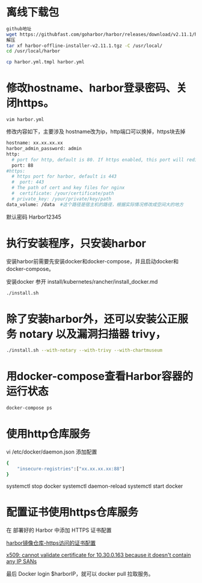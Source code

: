 # 离线下载包
```bash
github地址
wget https://githubfast.com/goharbor/harbor/releases/download/v2.11.1/harbor-offline-installer-v2.11.1.tgz
解压
tar xf harbor-offline-installer-v2.11.1.tgz -C /usr/local/
cd /usr/local/harbor

cp harbor.yml.tmpl harbor.yml
```

# 修改hostname、harbor登录密码、关闭https。

`vim harbor.yml`

修改内容如下，主要涉及 hostname改为ip，http端口可以换掉，https块去掉
```bash
hostname: xx.xx.xx.xx
harbor_admin_password: admin
http:
  # port for http, default is 80. If https enabled, this port will redirect to https port
  port: 88
#https:
  # https port for harbor, default is 443
  #  port: 443
  # The path of cert and key files for nginx
  #  certificate: /your/certificate/path
  # private_key: /your/private/key/path
data_volume: /data  #这个路径是宿主机的路径，根据实际情况修改成空间大的地方
```
默认密码 Harbor12345

# 执行安装程序，只安装harbor

安装harbor前需要先安装docker和docker-compose，并且启动docker和docker-compose。

安装docker 参开 install/kubernetes/rancher/install_docker.md

```bash
./install.sh
```

# 除了安装harbor外，还可以安装公正服务 notary 以及漏洞扫描器 trivy，
```bash
./install.sh --with-notary --with-trivy --with-chartmuseum
```

# 用docker-compose查看Harbor容器的运行状态
```bash
docker-compose ps
```

# 使用http仓库服务

vi /etc/docker/daemon.json
添加配置
```bash
{
    "insecure-registries":["xx.xx.xx.xx:88"]
}
```
systemctl stop docker
systemctl daemon-reload
systemctl start docker



# 配置证书使用https仓库服务

在 部署好的 Harbor 中添加 HTTPS 证书配置

[harbor镜像仓库-https访问的证书配置](https://zhuanlan.zhihu.com/p/234918875)

[x509: cannot validate certificate for 10.30.0.163 because it doesn't contain any IP SANs](https://blog.csdn.net/min19900718/article/details/87920254)

最后 Docker login $harborIP，就可以 docker pull 拉取服务。

